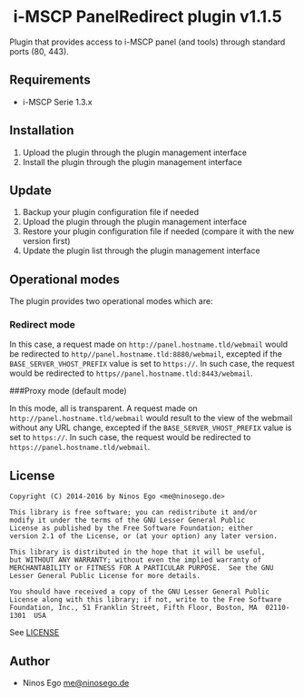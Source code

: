 #  i-MSCP PanelRedirect plugin v1.1.5

Plugin that provides access to i-MSCP panel (and tools) through standard ports (80, 443).

## Requirements

* i-MSCP Serie 1.3.x

## Installation

1. Upload the plugin through the plugin management interface
2. Install the plugin through the plugin management interface

## Update

1. Backup your plugin configuration file if needed
2. Upload the plugin through the plugin management interface
3. Restore your plugin configuration file if needed (compare it with the new version first)
4. Update the plugin list through the plugin management interface

## Operational modes

The plugin provides two operational modes which are:

### Redirect mode

In this case, a request made on `http://panel.hostname.tld/webmail` would be redirected to 
`http//panel.hostname.tld:8880/webmail`, excepted if the `BASE_SERVER_VHOST_PREFIX` value is set to `https://`. In such
case, the request would be redirected to `https//panel.hostname.tld:8443/webmail`.

###Proxy mode (default mode)

In this mode, all is transparent. A request made on `http://panel.hostname.tld/webmail` would result to the view of the
webmail without any URL change, excepted if the `BASE_SERVER_VHOST_PREFIX` value is set to `https://`. In such case, the
request would be redirected to `https://panel.hostname.tld/webmail`.

## License

```
Copyright (C) 2014-2016 by Ninos Ego <me@ninosego.de>

This library is free software; you can redistribute it and/or
modify it under the terms of the GNU Lesser General Public
License as published by the Free Software Foundation; either
version 2.1 of the License, or (at your option) any later version.

This library is distributed in the hope that it will be useful,
but WITHOUT ANY WARRANTY; without even the implied warranty of
MERCHANTABILITY or FITNESS FOR A PARTICULAR PURPOSE.  See the GNU
Lesser General Public License for more details.

You should have received a copy of the GNU Lesser General Public
License along with this library; if not, write to the Free Software
Foundation, Inc., 51 Franklin Street, Fifth Floor, Boston, MA  02110-1301  USA
```

See [LICENSE](LICENSE)

## Author

* Ninos Ego <me@ninosego.de>
